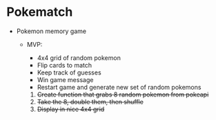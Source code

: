 # Pokematch

- Pokemon memory game
  - MVP:
	- 4x4 grid of random pokemon
	- Flip cards to match
	- Keep track of guesses
	- Win game message
	- Restart game and generate new set of random pokemons

	1. ~~Create function that grabs 8 random pokemon from pokeapi~~
	2. ~~Take the 8, double them, then shuffle~~
	3. ~~Display in nice 4x4 grid~~
